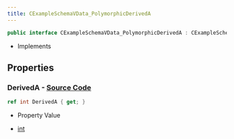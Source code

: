 ```yaml
---
title: CExampleSchemaVData_PolymorphicDerivedA
---
```


```csharp
public interface CExampleSchemaVData_PolymorphicDerivedA : CExampleSchemaVData_PolymorphicBase, ISchemaClass<CExampleSchemaVData_PolymorphicBase>, ISchemaClass<CExampleSchemaVData_PolymorphicDerivedA>, ISchemaField, ISchemaClass, INativeHandle
```

- Implements

## Properties

### **DerivedA** - [Source Code](https://github.com/swiftly-solution/swiftlys2/blob/main/managed/src/SwiftlyS2.Generated/Schemas/Interfaces/CExampleSchemaVData_PolymorphicDerivedA.cs#L16)

```csharp
ref int DerivedA { get; }
```

- Property Value

- [int](https://learn.microsoft.com/dotnet/api/system.int32)

